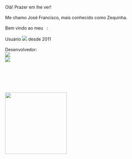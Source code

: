 Olá! Prazer em lhe ver!
<br> <br>
     Me chamo José Francisco, mais conhecido como Zequinha.
<br>
<br>
Bem vindo ao meu <img src="https://img.shields.io/badge/GitHub-100000?style=for-the-badge&logo=github&logoColor=white" width="8"/>:
<br>
<br>
Usuário <img src="https://img.shields.io/badge/Linux-FCC624?style=for-the-badge&logo=linux&logoColor=black" /> desde 2011
<br>
<br>
Desenvolvedor: <br>
<img src="https://img.shields.io/badge/HTML5-E34F26?style=for-the-badge&logo=html5&logoColor=white" /> <br>
<img src="https://img.shields.io/badge/CSS-239120?&style=for-the-badge&logo=css3&logoColor=white" /> <br>
<br>
<br>
<p <img src="https://img.shields.io/badge/Gmail-D14836?style=for-the-badge&logo=gmail&logoColor=white"> <a href="mailto:someone@example.com" target="_blank"> </p> <br>
<br>
<br>
<a href="https://github.com/anuraghazra/github-readme-stats"> <img height=200 align="center" src="https://github-readme-stats.vercel.app/api?username=byzequinha" /> </a>
